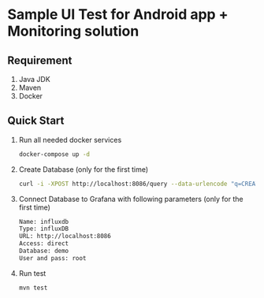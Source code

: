Sample UI Test for Android app + Monitoring solution
====================================================

Requirement
-----------
1. Java JDK
2. Maven
3. Docker

Quick Start
-----------

1. Run all needed docker services

	```bash
	docker-compose up -d
	```

2. Create Database (only for the first time)

	```bash
	curl -i -XPOST http://localhost:8086/query --data-urlencode "q=CREATE DATABASE demo"
	```

3. Connect Database to Grafana with following parameters (only for the first time)

	```bash
	Name: influxdb
	Type: influxDB
	URL: http://localhost:8086
	Access: direct
	Database: demo
	User and pass: root
	```
					
4. Run test

	```bash
	mvn test
	```
